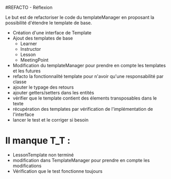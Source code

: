 #REFACTO - Réflexion

Le but est de refactoriser le code du templateManager en proposant la possibilité d'étendre le template de base.

- Création d'une interface de Template
- Ajout des templates de base
  - Learner
  - Instructor
  - Lesson
  - MeetingPoint
- Modification du templateManager pour prendre en compte les templates et les futures
- refacto la fonctionnalité template pour n'avoir qu'une responsabilité par classe
- ajouter le typage des retours
- ajouter getters/setters dans les entités
- vérifier que le template contient des élements transposables dans le texte
- récupération des templates par vérification de l'implémentation de l'interface
- lancer le test et le corriger si besoin
# Il manque T_T :
- LessonTemplate non terminé
- modification dans TemplateManager pour prendre en compte les modifications
- Vérification que le test fonctionne toujours